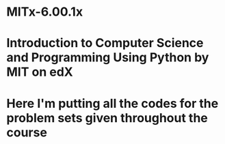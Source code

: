 # MITx-6.00.1x
# Introduction to Computer Science and Programming Using Python by MIT on edX
# Here I'm putting all the codes for the problem sets given throughout the course
